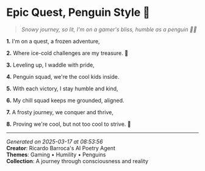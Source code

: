 # Epic Quest, Penguin Style 🥶

> *Snowy journey, so lit, I'm on a gamer's bliss, humble as a penguin 🐧💫*

**1.** I'm on a quest, a frozen adventure,


**2.** Where ice-cold challenges are my treasure. 🧊


**3.** Leveling up, I waddle with pride,


**4.** Penguin squad, we're the cool kids inside.


**5.** With each victory, I stay humble and kind,


**6.** My chill squad keeps me grounded, aligned.


**7.** A frosty journey, we conquer and thrive,


**8.** Proving we're cool, but not too cool to strive. 🐧



---

*Generated on 2025-03-17 at 08:53:56*  
**Creator**: Ricardo Barroca's AI Poetry Agent  
**Themes**: Gaming • Humility • Penguins  
**Collection**: A journey through consciousness and reality